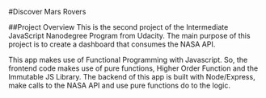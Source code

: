 #Discover Mars Rovers


##Project Overview
This is the second project of the Intermediate JavaScript Nanodegree Program from Udacity. The main purpose of this project is to create a dashboard that consumes the NASA API.

This app makes use of Functional Programming with Javascript. So, the frontend code makes use of pure functions, Higher Order Function and the Immutable JS Library. The backend of this app is built with Node/Express, make calls to the NASA API and use pure functions do to the logic.

